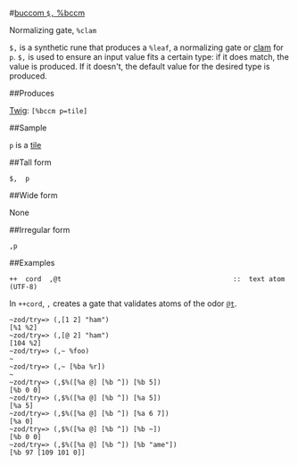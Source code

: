 #[buccom `$,` %bccm](#bccm)

Normalizing gate, `%clam`

`$,` is a synthetic rune that produces a `%leaf`, a normalizing gate or [clam]() for `p`. `$,` is used to ensure an input value fits a certain type: if it does match, the value is produced. If it doesn't, the default value for the desired type is produced.

##Produces

[Twig](): `[%bccm p=tile] `

##Sample

`p`  is a [tile]()

##Tall form

    $,  p

##Wide form

None

##Irregular form

    ,p

##Examples

    ++  cord  ,@t                                           ::  text atom (UTF-8)

In `++cord`, `,` creates a gate that validates atoms of the odor [`@t`]().

    ~zod/try=> (,[1 2] "ham")
    [%1 %2]
    ~zod/try=> (,[@ 2] "ham")
    [104 %2]
    ~zod/try=> (,~ %foo)
    ~
    ~zod/try=> (,~ [%ba %r])
    ~
    ~zod/try=> (,$%([%a @] [%b ^]) [%b 5])
    [%b 0 0]
    ~zod/try=> (,$%([%a @] [%b ^]) [%a 5])
    [%a 5]
    ~zod/try=> (,$%([%a @] [%b ^]) [%a 6 7])
    [%a 0]
    ~zod/try=> (,$%([%a @] [%b ^]) [%b ~])
    [%b 0 0]
    ~zod/try=> (,$%([%a @] [%b ^]) [%b "ame"])
    [%b 97 [109 101 0]]
